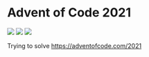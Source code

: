 # Advent of Code 2021

![](https://img.shields.io/badge/Day%20📅-10-blue)
![](https://img.shields.io/badge/Stars%20⭐-20-yellow)
![](https://img.shields.io/badge/Days%20completed-10-red)

Trying to solve https://adventofcode.com/2021

